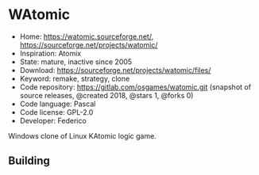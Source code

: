 # WAtomic

- Home: https://watomic.sourceforge.net/, https://sourceforge.net/projects/watomic/
- Inspiration: Atomix
- State: mature, inactive since 2005
- Download: https://sourceforge.net/projects/watomic/files/
- Keyword: remake, strategy, clone
- Code repository: https://gitlab.com/osgames/watomic.git (snapshot of source releases, @created 2018, @stars 1, @forks 0)
- Code language: Pascal
- Code license: GPL-2.0
- Developer: Federico

Windows clone of Linux KAtomic logic game.

## Building
